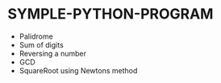 # SYMPLE-PYTHON-PROGRAM

* Palidrome
* Sum of digits
* Reversing a number
* GCD
* SquareRoot using Newtons method
